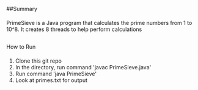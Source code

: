 ##Summary

####
PrimeSieve is a Java program that calculates the prime numbers from 1 to 10^8. It creates 8 threads to help perform calculations

##
How to Run
####
1. Clone this git repo
2. In the directory, run command
'javac PrimeSieve.java'
3. Run command 'java PrimeSieve'
4. Look at primes.txt for output
